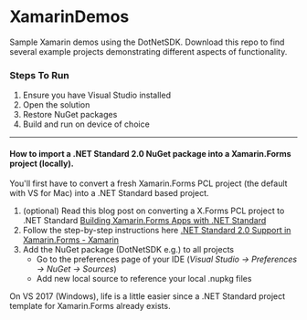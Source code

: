 # XamarinDemos

Sample Xamarin demos using the DotNetSDK. Download this repo to find several example projects demonstrating different aspects of functionality.

### Steps To Run

1. Ensure you have Visual Studio installed
2. Open the solution
3. Restore NuGet packages
4. Build and run on device of choice

-----

#### How to import a .NET Standard 2.0 NuGet package into a Xamarin.Forms project (locally).

You'll first have to convert a fresh Xamarin.Forms PCL project (the default with VS for Mac) into a .NET Standard based project.

1. (optional) Read this blog post on converting a X.Forms PCL project to .NET Standard [Building Xamarin.Forms Apps with .NET Standard](https://blog.xamarin.com/building-xamarin-forms-apps-net-standard)
2. Follow the step-by-step instructions here [.NET Standard 2.0 Support in Xamarin.Forms - Xamarin](https://developer.xamarin.com/guides/xamarin-forms/under-the-hood/net-standard/)
3. Add the NuGet package (DotNetSDK e.g.) to all projects
    * Go to the preferences page of your IDE (*Visual Studio -> Preferences -> NuGet -> Sources*)
    * Add new local source to reference your local .nupkg files
    
On VS 2017 (Windows), life is a little easier since a .NET Standard project template for Xamarin.Forms already exists.
